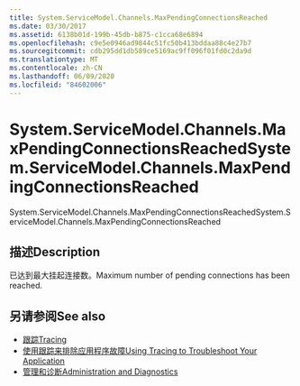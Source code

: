 ```yaml
---
title: System.ServiceModel.Channels.MaxPendingConnectionsReached
ms.date: 03/30/2017
ms.assetid: 6138b01d-199b-45db-b875-c1cca68e6894
ms.openlocfilehash: c9e5e0946ad9844c51fc50b413bddaa88c4e27b7
ms.sourcegitcommit: cdb295dd1db589ce5169ac9ff096f01fd0c2da9d
ms.translationtype: MT
ms.contentlocale: zh-CN
ms.lasthandoff: 06/09/2020
ms.locfileid: "84602006"
---
```

# <a name="systemservicemodelchannelsmaxpendingconnectionsreached"></a><span data-ttu-id="f17f7-102">System.ServiceModel.Channels.MaxPendingConnectionsReached</span><span class="sxs-lookup"><span data-stu-id="f17f7-102">System.ServiceModel.Channels.MaxPendingConnectionsReached</span></span>
<span data-ttu-id="f17f7-103">System.ServiceModel.Channels.MaxPendingConnectionsReached</span><span class="sxs-lookup"><span data-stu-id="f17f7-103">System.ServiceModel.Channels.MaxPendingConnectionsReached</span></span>  
  
## <a name="description"></a><span data-ttu-id="f17f7-104">描述</span><span class="sxs-lookup"><span data-stu-id="f17f7-104">Description</span></span>  
 <span data-ttu-id="f17f7-105">已达到最大挂起连接数。</span><span class="sxs-lookup"><span data-stu-id="f17f7-105">Maximum number of pending connections has been reached.</span></span>  
  
## <a name="see-also"></a><span data-ttu-id="f17f7-106">另请参阅</span><span class="sxs-lookup"><span data-stu-id="f17f7-106">See also</span></span>

- [<span data-ttu-id="f17f7-107">跟踪</span><span class="sxs-lookup"><span data-stu-id="f17f7-107">Tracing</span></span>](index.md)
- [<span data-ttu-id="f17f7-108">使用跟踪来排除应用程序故障</span><span class="sxs-lookup"><span data-stu-id="f17f7-108">Using Tracing to Troubleshoot Your Application</span></span>](using-tracing-to-troubleshoot-your-application.md)
- [<span data-ttu-id="f17f7-109">管理和诊断</span><span class="sxs-lookup"><span data-stu-id="f17f7-109">Administration and Diagnostics</span></span>](../index.md)
